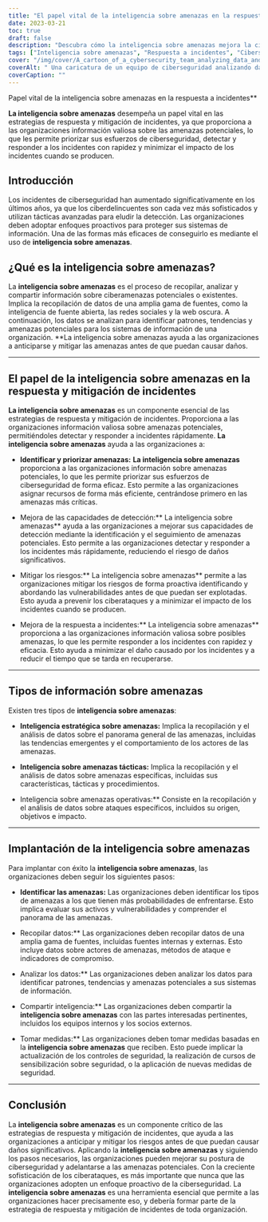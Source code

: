 ```yaml
---
title: "El papel vital de la inteligencia sobre amenazas en la respuesta a incidentes"
date: 2023-03-21
toc: true
draft: false
description: "Descubra cómo la inteligencia sobre amenazas mejora la ciberseguridad mitigando los ciberataques y respondiendo a ellos."
tags: ["Inteligencia sobre amenazas", "Respuesta a incidentes", "Ciberseguridad", "Mitigación", "Ciberataques", "Análisis de datos", "Sistemas de información", "Gestión de riesgos", "Evaluación de la vulnerabilidad", "Capacidad de detección", "Controles de seguridad", "Inteligencia estratégica", "Inteligencia táctica", "Inteligencia operativa", "Panorama de las amenazas", "Tendencias emergentes", "Concienciación sobre seguridad", "Análisis forense digital", "Ciberamenazas", "Web oscura"]
cover: "/img/cover/A_cartoon_of_a_cybersecurity_team_analyzing_data_and_response.png"
coverAlt: " Una caricatura de un equipo de ciberseguridad analizando datos y respondiendo a un ataque mientras una lupa se cierne sobre ellos."
coverCaption: ""
---
```

 Papel vital de la inteligencia sobre amenazas en la respuesta a incidentes**

**La inteligencia sobre amenazas** desempeña un papel vital en las estrategias de respuesta y mitigación de incidentes, ya que proporciona a las organizaciones información valiosa sobre las amenazas potenciales, lo que les permite priorizar sus esfuerzos de ciberseguridad, detectar y responder a los incidentes con rapidez y minimizar el impacto de los incidentes cuando se producen.

## Introducción
Los incidentes de ciberseguridad han aumentado significativamente en los últimos años, ya que los ciberdelincuentes son cada vez más sofisticados y utilizan tácticas avanzadas para eludir la detección. Las organizaciones deben adoptar enfoques proactivos para proteger sus sistemas de información. Una de las formas más eficaces de conseguirlo es mediante el uso de **inteligencia sobre amenazas**.

## ¿Qué es la inteligencia sobre amenazas?
La **inteligencia sobre amenazas** es el proceso de recopilar, analizar y compartir información sobre ciberamenazas potenciales o existentes. Implica la recopilación de datos de una amplia gama de fuentes, como la inteligencia de fuente abierta, las redes sociales y la web oscura. A continuación, los datos se analizan para identificar patrones, tendencias y amenazas potenciales para los sistemas de información de una organización. **La inteligencia sobre amenazas ayuda a las organizaciones a anticiparse y mitigar las amenazas antes de que puedan causar daños.

____

## El papel de la inteligencia sobre amenazas en la respuesta y mitigación de incidentes
**La inteligencia sobre amenazas** es un componente esencial de las estrategias de respuesta y mitigación de incidentes. Proporciona a las organizaciones información valiosa sobre amenazas potenciales, permitiéndoles detectar y responder a incidentes rápidamente. **La inteligencia sobre amenazas** ayuda a las organizaciones a:

- **Identificar y priorizar amenazas:** **La inteligencia sobre amenazas** proporciona a las organizaciones información sobre amenazas potenciales, lo que les permite priorizar sus esfuerzos de ciberseguridad de forma eficaz. Esto permite a las organizaciones asignar recursos de forma más eficiente, centrándose primero en las amenazas más críticas.

- Mejora de las capacidades de detección:** La inteligencia sobre amenazas** ayuda a las organizaciones a mejorar sus capacidades de detección mediante la identificación y el seguimiento de amenazas potenciales. Esto permite a las organizaciones detectar y responder a los incidentes más rápidamente, reduciendo el riesgo de daños significativos.

- Mitigar los riesgos:** La inteligencia sobre amenazas** permite a las organizaciones mitigar los riesgos de forma proactiva identificando y abordando las vulnerabilidades antes de que puedan ser explotadas. Esto ayuda a prevenir los ciberataques y a minimizar el impacto de los incidentes cuando se producen.

- Mejora de la respuesta a incidentes:** La inteligencia sobre amenazas** proporciona a las organizaciones información valiosa sobre posibles amenazas, lo que les permite responder a los incidentes con rapidez y eficacia. Esto ayuda a minimizar el daño causado por los incidentes y a reducir el tiempo que se tarda en recuperarse.

____

## Tipos de información sobre amenazas
Existen tres tipos de **inteligencia sobre amenazas**:

- **Inteligencia estratégica sobre amenazas:** Implica la recopilación y el análisis de datos sobre el panorama general de las amenazas, incluidas las tendencias emergentes y el comportamiento de los actores de las amenazas.

- **Inteligencia sobre amenazas tácticas:** Implica la recopilación y el análisis de datos sobre amenazas específicas, incluidas sus características, tácticas y procedimientos.

- Inteligencia sobre amenazas operativas:** Consiste en la recopilación y el análisis de datos sobre ataques específicos, incluidos su origen, objetivos e impacto.

____

## Implantación de la inteligencia sobre amenazas
Para implantar con éxito la **inteligencia sobre amenazas**, las organizaciones deben seguir los siguientes pasos:

- **Identificar las amenazas:** Las organizaciones deben identificar los tipos de amenazas a los que tienen más probabilidades de enfrentarse. Esto implica evaluar sus activos y vulnerabilidades y comprender el panorama de las amenazas.

- Recopilar datos:** Las organizaciones deben recopilar datos de una amplia gama de fuentes, incluidas fuentes internas y externas. Esto incluye datos sobre actores de amenazas, métodos de ataque e indicadores de compromiso.

- Analizar los datos:** Las organizaciones deben analizar los datos para identificar patrones, tendencias y amenazas potenciales a sus sistemas de información.

- Compartir inteligencia:** Las organizaciones deben compartir la **inteligencia sobre amenazas** con las partes interesadas pertinentes, incluidos los equipos internos y los socios externos.

- Tomar medidas:** Las organizaciones deben tomar medidas basadas en la **inteligencia sobre amenazas** que reciben. Esto puede implicar la actualización de los controles de seguridad, la realización de cursos de sensibilización sobre seguridad, o la aplicación de nuevas medidas de seguridad.

_____

## Conclusión
La **inteligencia sobre amenazas** es un componente crítico de las estrategias de respuesta y mitigación de incidentes, que ayuda a las organizaciones a anticipar y mitigar los riesgos antes de que puedan causar daños significativos. Aplicando la **inteligencia sobre amenazas** y siguiendo los pasos necesarios, las organizaciones pueden mejorar su postura de ciberseguridad y adelantarse a las amenazas potenciales. Con la creciente sofisticación de los ciberataques, es más importante que nunca que las organizaciones adopten un enfoque proactivo de la ciberseguridad. La **inteligencia sobre amenazas** es una herramienta esencial que permite a las organizaciones hacer precisamente eso, y debería formar parte de la estrategia de respuesta y mitigación de incidentes de toda organización.
